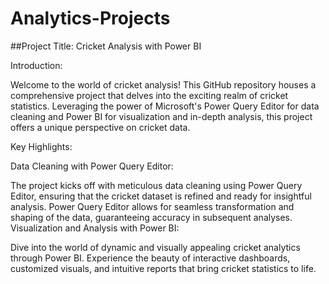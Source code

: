 # Analytics-Projects
##Project Title: Cricket Analysis with Power BI

Introduction:

Welcome to the world of cricket analysis! This GitHub repository houses a comprehensive project that delves into the exciting realm of cricket statistics. Leveraging the power of Microsoft's Power Query Editor for data cleaning and Power BI for visualization and in-depth analysis, this project offers a unique perspective on cricket data.

Key Highlights:

Data Cleaning with Power Query Editor:

The project kicks off with meticulous data cleaning using Power Query Editor, ensuring that the cricket dataset is refined and ready for insightful analysis.
Power Query Editor allows for seamless transformation and shaping of the data, guaranteeing accuracy in subsequent analyses.
Visualization and Analysis with Power BI:

Dive into the world of dynamic and visually appealing cricket analytics through Power BI.
Experience the beauty of interactive dashboards, customized visuals, and intuitive reports that bring cricket statistics to life.
